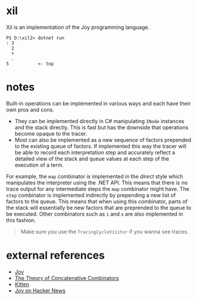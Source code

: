 # xil
Xil is an implementation of the Joy programming language.

```
PS D:\xil2> dotnet run
: 3
  2
  +
  .
5           <- top
```

# notes
Built-in operations can be implemented in various ways and each have their
own pros and cons.

* They can be implemented directly in C# manipulating `INode` instances and
the stack directly. This is fast but has the downside that operations become opaque to the tracer.
* Most can also be implemented as a new sequence of factors prepended to the existing queue of factors. If implemented this way the tracer will be able to record each interpretation step and accurately reflect a detailed view of the stack and queue values at each step of the execution of a term.

For example, the `map` combinator is implemented in the *direct* style which manipulates the interpreter using the .NET API. This means that there is no trace output for any intermediate steps the `map` combinator might have. The `step` combinator is implemented indirectly by prepending a new list of factors to the queue. This means that when using this combinator, parts of the stack will essentially be new factors that are preprended to the queue to be executed. Other combinators such as `i` and `x` are also implemented in this fashion.

> Make sure you use the `TracingCycleVisitor` if you wanna see traces.

# external references
* [Joy](https://hypercubed.github.io/joy/joy.html)
* [The Theory of Concatenative Combinators](http://tunes.org/~iepos/joy.html)
* [Kitten](https://kittenlang.org/)
* [Joy on Hacker News](https://news.ycombinator.com/item?id=17685548)